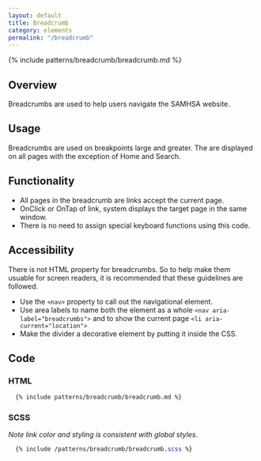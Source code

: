 ```yaml
---
layout: default
title: Breadcrumb
category: elements
permalink: "/breadcrumb"
---
```

{% include patterns/breadcrumb/breadcrumb.md %}

## Overview
Breadcrumbs are used to help users navigate the SAMHSA website.

## Usage
Breadcrumbs are used on breakpoints large and greater. The are displayed on all pages with the exception of Home and Search.

## Functionality
* All pages in the breadcrumb are links accept the current page.
* OnClick or OnTap of link, system displays the target page in the same window.
* There is no need to assign special keyboard functions using this code.

## Accessibility
There is not HTML property for breadcrumbs. So to help make them usuable for screen readers, it is recommended that these guidelines are followed.
* Use the ```<nav>``` property to call out the navigational element.
* Use area labels to name both the element as a whole ```<nav aria-label="breadcrumbs">``` and to show the current page ```<li aria-current="location">```
* Make the divider a decorative element by putting it inside the CSS.

## Code
### HTML
```html
  {% include patterns/breadcrumb/breadcrumb.md %}
  ```

### SCSS
  _Note link color and styling is consistent with global styles._  
```scss  
  {% include /patterns/breadcrumb/breadcrumb.scss %}
  ```

